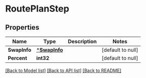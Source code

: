 # RoutePlanStep

## Properties
Name | Type | Description | Notes
------------ | ------------- | ------------- | -------------
**SwapInfo** | [***SwapInfo**](SwapInfo.md) |  | [default to null]
**Percent** | **int32** |  | [default to null]

[[Back to Model list]](../README.md#documentation-for-models) [[Back to API list]](../README.md#documentation-for-api-endpoints) [[Back to README]](../README.md)

